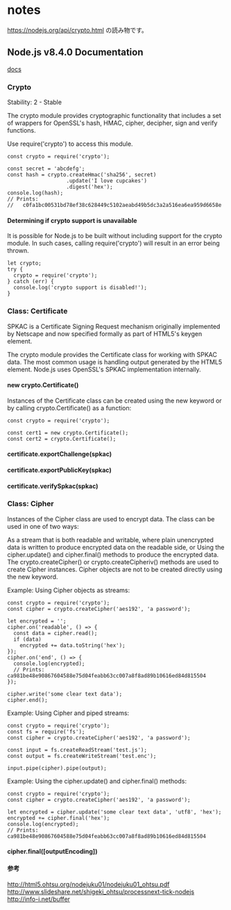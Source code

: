 # notes
https://nodejs.org/api/crypto.html の読み物です。

## Node.js v8.4.0 Documentation

[docs](https://nodejs.org/api/crypto.htmll)

### Crypto
Stability: 2 - Stable

The crypto module provides cryptographic functionality that includes a set of wrappers for OpenSSL's hash, HMAC, cipher, decipher, sign and verify functions.

Use require('crypto') to access this module.

```
const crypto = require('crypto');

const secret = 'abcdefg';
const hash = crypto.createHmac('sha256', secret)
                   .update('I love cupcakes')
                   .digest('hex');
console.log(hash);
// Prints:
//   c0fa1bc00531bd78ef38c628449c5102aeabd49b5dc3a2a516ea6ea959d6658e
```


#### Determining if crypto support is unavailable

It is possible for Node.js to be built without including support for the crypto module. In such cases, calling require('crypto') will result in an error being thrown.

```
let crypto;
try {
  crypto = require('crypto');
} catch (err) {
  console.log('crypto support is disabled!');
}
```

### Class: Certificate

SPKAC is a Certificate Signing Request mechanism originally implemented by Netscape and now specified formally as part of HTML5's keygen element.

The crypto module provides the Certificate class for working with SPKAC data. The most common usage is handling output generated by the HTML5 <keygen> element. Node.js uses OpenSSL's SPKAC implementation internally.


#### new crypto.Certificate()

Instances of the Certificate class can be created using the new keyword or by calling crypto.Certificate() as a function:

```
const crypto = require('crypto');

const cert1 = new crypto.Certificate();
const cert2 = crypto.Certificate();
```

#### certificate.exportChallenge(spkac)

#### certificate.exportPublicKey(spkac)

#### certificate.verifySpkac(spkac)

### Class: Cipher

Instances of the Cipher class are used to encrypt data. The class can be used in one of two ways:

As a stream that is both readable and writable, where plain unencrypted data is written to produce encrypted data on the readable side, or
Using the cipher.update() and cipher.final() methods to produce the encrypted data.
The crypto.createCipher() or crypto.createCipheriv() methods are used to create Cipher instances. Cipher objects are not to be created directly using the new keyword.

Example: Using Cipher objects as streams:

```
const crypto = require('crypto');
const cipher = crypto.createCipher('aes192', 'a password');

let encrypted = '';
cipher.on('readable', () => {
  const data = cipher.read();
  if (data)
    encrypted += data.toString('hex');
});
cipher.on('end', () => {
  console.log(encrypted);
  // Prints: ca981be48e90867604588e75d04feabb63cc007a8f8ad89b10616ed84d815504
});

cipher.write('some clear text data');
cipher.end();
```

Example: Using Cipher and piped streams:

```
const crypto = require('crypto');
const fs = require('fs');
const cipher = crypto.createCipher('aes192', 'a password');

const input = fs.createReadStream('test.js');
const output = fs.createWriteStream('test.enc');

input.pipe(cipher).pipe(output);
```

Example: Using the cipher.update() and cipher.final() methods:


```
const crypto = require('crypto');
const cipher = crypto.createCipher('aes192', 'a password');

let encrypted = cipher.update('some clear text data', 'utf8', 'hex');
encrypted += cipher.final('hex');
console.log(encrypted);
// Prints: ca981be48e90867604588e75d04feabb63cc007a8f8ad89b10616ed84d815504
```


#### cipher.final([outputEncoding])

####

####

####

####

####

####

####

####

####




#### 参考
http://html5.ohtsu.org/nodejuku01/nodejuku01_ohtsu.pdf
http://www.slideshare.net/shigeki_ohtsu/processnext-tick-nodejs
http://info-i.net/buffer
